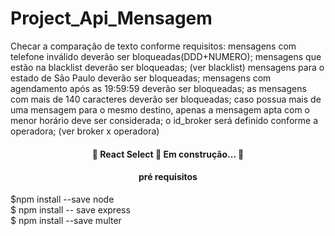 # Project_Api_Mensagem
Checar a comparação de texto conforme requisitos:
mensagens com telefone inválido deverão ser bloqueadas(DDD+NUMERO);
mensagens que estão na blacklist deverão ser bloqueadas; (ver blacklist)
mensagens para o estado de São Paulo deverão ser bloqueadas;
mensagens com agendamento após as 19:59:59 deverão ser bloqueadas;
as mensagens com mais de 140 caracteres deverão ser bloqueadas;
caso possua mais de uma mensagem para o mesmo destino, apenas a mensagem apta com o menor horário deve ser considerada;
o id_broker será definido conforme a operadora; (ver broker x operadora)



<h4 align="center"> 
	🚧  React Select 🚀 Em construção...  🚧
</h4>

<h4 align="center"> pré requisitos</h4>
$npm install --save node<br>
$ npm install -- save express<br>
$ npm install --save multer<br>





